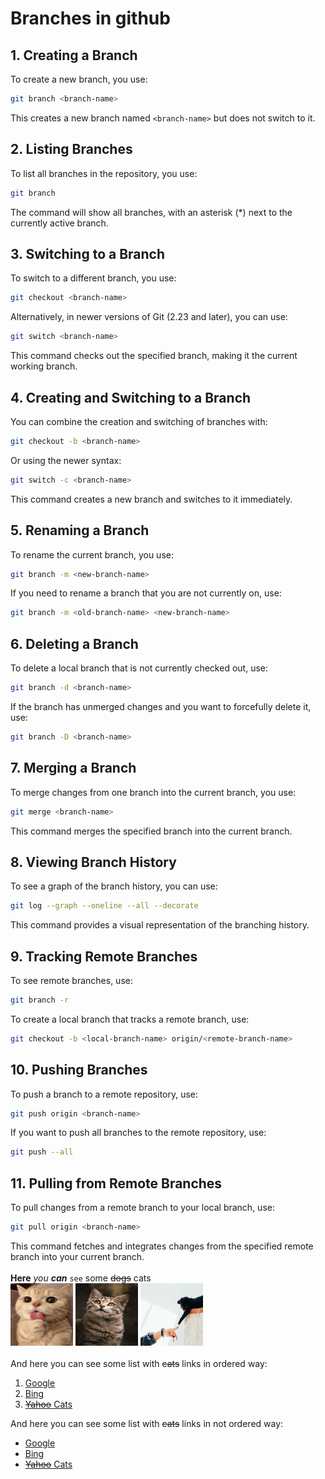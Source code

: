 # Branches in github
## 1. Creating a Branch
To create a new branch, you use:
```sh
git branch <branch-name>
```
This creates a new branch named `<branch-name>` but does not switch to it.

## 2. Listing Branches
To list all branches in the repository, you use:
```sh
git branch
```
The command will show all branches, with an asterisk (*) next to the currently active branch.

## 3. Switching to a Branch
To switch to a different branch, you use:
```sh
git checkout <branch-name>
```
Alternatively, in newer versions of Git (2.23 and later), you can use:
```sh
git switch <branch-name>
```
This command checks out the specified branch, making it the current working branch.

## 4. Creating and Switching to a Branch
You can combine the creation and switching of branches with:
```sh
git checkout -b <branch-name>
```
Or using the newer syntax:
```sh
git switch -c <branch-name>
```
This command creates a new branch and switches to it immediately.

## 5. Renaming a Branch
To rename the current branch, you use:
```sh
git branch -m <new-branch-name>
```
If you need to rename a branch that you are not currently on, use:
```sh
git branch -m <old-branch-name> <new-branch-name>
```

## 6. Deleting a Branch
To delete a local branch that is not currently checked out, use:
```sh
git branch -d <branch-name>
```
If the branch has unmerged changes and you want to forcefully delete it, use:
```sh
git branch -D <branch-name>
```

## 7. Merging a Branch
To merge changes from one branch into the current branch, you use:
```sh
git merge <branch-name>
```
This command merges the specified branch into the current branch.

## 8. Viewing Branch History
To see a graph of the branch history, you can use:
```sh
git log --graph --oneline --all --decorate
```
This command provides a visual representation of the branching history.

## 9. Tracking Remote Branches
To see remote branches, use:
```sh
git branch -r
```
To create a local branch that tracks a remote branch, use:
```sh
git checkout -b <local-branch-name> origin/<remote-branch-name>
```

## 10. Pushing Branches
To push a branch to a remote repository, use:
```sh
git push origin <branch-name>
```
If you want to push all branches to the remote repository, use:
```sh
git push --all
```

## 11. Pulling from Remote Branches
To pull changes from a remote branch to your local branch, use:
```sh
git pull origin <branch-name>
```
This command fetches and integrates changes from the specified remote branch into your current branch.\
\
**Here** *you* ***can*** `see` some ~~dogs~~ cats\
<img src="111.jpg" width="100" height="100">
<img src="112.jpg" width="100" height="100">
<img src="113.jpg" width="100" height="100">\
\
And here you can see some list with ~~cats~~ links in ordered way:
1. [Google](https://www.google.com/)
2. [Bing](https://www.bing.com/)
3. [~~Yahoo~~ Cats](https://www.cats.com/)

And here you can see some list with ~~cats~~ links in not ordered way:
- [Google](https://www.google.com/)
-  [Bing](https://www.bing.com/)
-  [~~Yahoo~~ Cats](https://www.cats.com/)